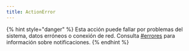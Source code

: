```yaml
---
title: ActionError
---
```


{% hint style="danger" %}
Esta acción puede fallar por problemas del sistema, datos erróneos o conexión de red. Consulta [#errores](../../otros/importante.md#errores "mention") para información sobre notificaciones.
{% endhint %}
